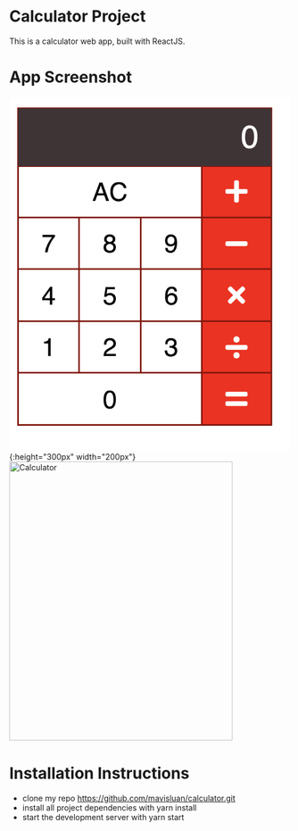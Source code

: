 # Calculator Project
This is a calculator web app, built with ReactJS.


# App Screenshot
![screenshot](src/screenshot.png){:height="300px" width="200px"}
<img src='screenshot.png' width="400" height="500" title="Calculator">


# Installation Instructions
- clone my repo https://github.com/mavisluan/calculator.git
- install all project dependencies with yarn install
- start the development server with yarn start
